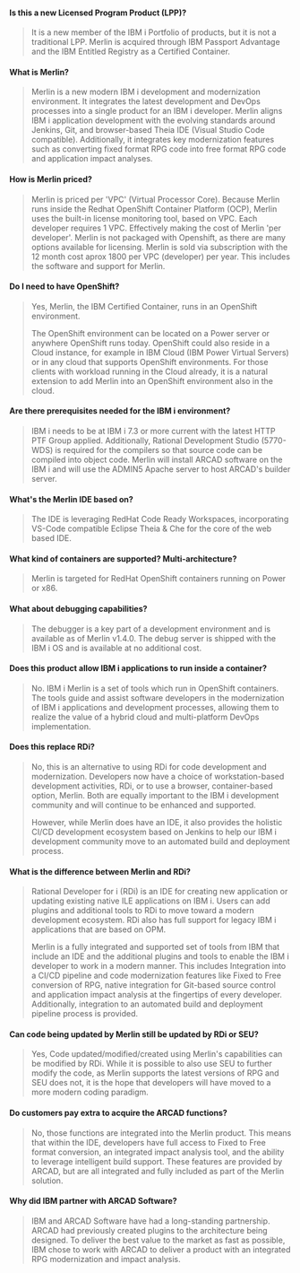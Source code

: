 
#### Is this a new Licensed Program Product (LPP)?

> It is a new member of the IBM i Portfolio of products, but it is not a traditional LPP.  Merlin is acquired through IBM Passport Advantage and the IBM Entitled Registry as a Certified Container.

#### What is Merlin?

> Merlin is a new modern IBM i development and modernization environment. It integrates  the latest development and DevOps processes  into a single product for an IBM i developer.  Merlin aligns IBM i application development with the evolving standards around  Jenkins, Git, and browser-based Theia IDE (Visual Studio Code compatible). Additionally, it integrates key modernization features such as converting fixed format RPG code into free format RPG code and application impact analyses.

#### How is Merlin priced?

> Merlin is priced per 'VPC' (Virtual Processor Core).  Because Merlin runs inside the Redhat OpenShift Container Platform (OCP), Merlin uses the built-in license monitoring tool, based on VPC.  Each developer requires 1 VPC. Effectively making the cost of Merlin 'per developer'. Merlin is not packaged with Openshift, as there are many options available for licensing. Merlin is sold via subscription with the 12 month cost aprox 1800 per VPC (developer) per year. This includes the software and support for Merlin. 

#### Do I need to have OpenShift?

> Yes, Merlin, the IBM Certified Container, runs in an OpenShift environment.
>
> The OpenShift environment can be located on a Power server or anywhere OpenShift runs today.  OpenShift could also reside in a Cloud instance, for example in IBM Cloud (IBM Power Virtual Servers) or in any cloud that supports OpenShift environments. For those clients with workload running in the Cloud already, it is a natural extension to add Merlin into an OpenShift environment  also in the cloud.

#### Are there prerequisites needed for the IBM i environment? 

> IBM i needs to be at IBM i 7.3 or more current with the latest HTTP PTF Group applied. Additionally, Rational Development Studio (5770-WDS) is required for the compilers so that source code can be compiled into object code.  Merlin will install ARCAD software on the IBM i and will use the ADMIN5 Apache server to host ARCAD's builder server.

#### What's the Merlin IDE based on?

> The IDE is leveraging RedHat Code Ready Workspaces, incorporating  VS-Code compatible Eclipse Theia & Che for the core of the web based IDE.

#### What kind of containers are supported?  Multi-architecture? 

> Merlin is targeted for RedHat OpenShift containers running on Power or x86.

#### What about debugging capabilities?
> The debugger is a key part of a development environment and is available as of Merlin v1.4.0.  The debug server is shipped with the IBM i OS and is available at no additional cost.

#### Does this product allow IBM i applications to run inside a container?

> No. IBM i Merlin is a set of tools which run in OpenShift containers. The tools guide and assist software developers in the modernization of IBM i applications and development processes, allowing them to realize the value of a hybrid cloud and multi-platform DevOps implementation.

#### Does this replace RDi?

> No, this is an alternative to using RDi for code development and modernization. Developers now have a choice of workstation-based development activities, RDi, or to use a browser, container-based option, Merlin.  Both are equally important to the IBM i development community and will continue to be enhanced and supported.
>
> However, while Merlin does have an IDE, it also provides the holistic CI/CD development ecosystem  based on Jenkins to help our IBM i development community move to an automated build and deployment  process.  

#### What is the difference between Merlin and RDi?

> Rational Developer for i (RDi) is an IDE for creating new application or updating existing native ILE applications on IBM i. Users can add plugins and additional tools to RDi to move toward a modern development ecosystem. RDi also has full support for legacy IBM i applications that are based on OPM. 
>
> Merlin is a fully integrated and supported set of tools from IBM that include an IDE and the additional plugins and tools to enable the IBM i developer to work in a modern manner. This includes Integration into a CI/CD pipeline and code modernization features like Fixed to Free conversion of RPG, native integration for Git-based source control and application impact analysis at the fingertips of every developer. Additionally, integration to an automated build and deployment pipeline process is provided.

#### Can code being updated by Merlin still be updated by RDi or SEU?

> Yes, Code updated/modified/created using Merlin's capabilities can be modified by RDi. While it is possible to also use SEU to further modify the code, as Merlin supports the latest versions of RPG and SEU does not, it is the hope that developers will have moved to a more modern coding paradigm.

#### Do customers pay extra to acquire the ARCAD functions? 

> No, those functions are integrated into the Merlin product. This means that within the IDE, developers have full access to Fixed to Free format conversion, an integrated impact analysis tool, and the ability to leverage intelligent build support. These features are provided by ARCAD, but are all integrated and fully included as part of the Merlin solution.

#### Why did IBM partner with ARCAD Software?
 
> IBM and ARCAD Software have had a long-standing partnership. ARCAD had previously created plugins to the architecture being designed.  To deliver the best value to the market as fast as possible, IBM chose to work with ARCAD to deliver a product with an integrated RPG modernization and impact analysis.

